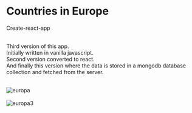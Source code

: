 <h1> Countries in Europe</h1>

Create-react-app<br><br>

Third version of this app.<br>
Initially written in vanilla javascript.<br>
Second version converted to react. <br>
And finally this version where the data is stored in a mongodb database collection and fetched from the server.<br><br>

![europa](https://user-images.githubusercontent.com/38325801/147263810-0d7ac66a-e5cc-412e-af9f-f78cde4a9773.png)<br><br>
![europa3](https://user-images.githubusercontent.com/38325801/147263838-6ffa38c7-0852-4fdb-8c1c-a5588e4bf9c2.png)<br><br>

